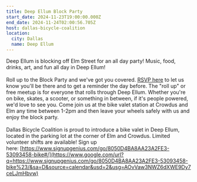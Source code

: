 ```yaml
---
title: Deep Ellum Block Party
start_date: 2024-11-23T19:00:00.000Z
end_date: 2024-11-24T02:00:56.705Z
host: dallas-bicycle-coalition
location:
  city: Dallas
  name: Deep Ellum
---
```

Deep Ellum is blocking off Elm Street for an all day party! Music, food, drinks, art, and fun all day in Deep Ellum!\
\
Roll up to the Block Party and we've got you covered. [RSVP here](https://www.google.com/url?q=https://actionnetwork.org/events/deep-ellum-block-party-roll-up-dbc-bike-valet-provided&sa=D&source=calendar&usd=2&usg=AOvVaw3kCqNVej102SVDrjnMOLEX) to let us know you'll be there and to get a reminder the day before. The "roll up" or free meetup is for everyone that rolls through Deep Ellum. Whether you're on bike, skates, a scooter, or something in between, if it's people powered, we'd love to see you. Come join us at the bike valet station at Crowdus and Elm any time between 1-2pm and then leave your wheels safely with us and enjoy the block party.\
\
Dallas Bicycle Coalition is proud to introduce a bike valet in Deep Ellum, located in the parking lot at the corner of Elm and Crowdus. Limited volunteer shifts are available! Sign up here: [https://www.signupgenius.com/go/8050D4BA8AA23A2FE3-53093458-bike#/](https://www.google.com/url?q=https://www.signupgenius.com/go/8050D4BA8AA23A2FE3-53093458-bike%23/&sa=D&source=calendar&usd=2&usg=AOvVaw3NWZ6dXWE9Dy7ceLJmHbvw)